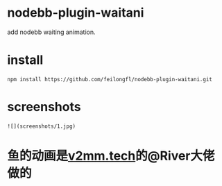 # nodebb-plugin-waitani
add nodebb waiting animation.

# install
    npm install https://github.com/feilongfl/nodebb-plugin-waitani.git

# screenshots
    ![](screenshots/1.jpg)

# 鱼的动画是[v2mm.tech](https://v2mm.tech)的@River大佬做的

